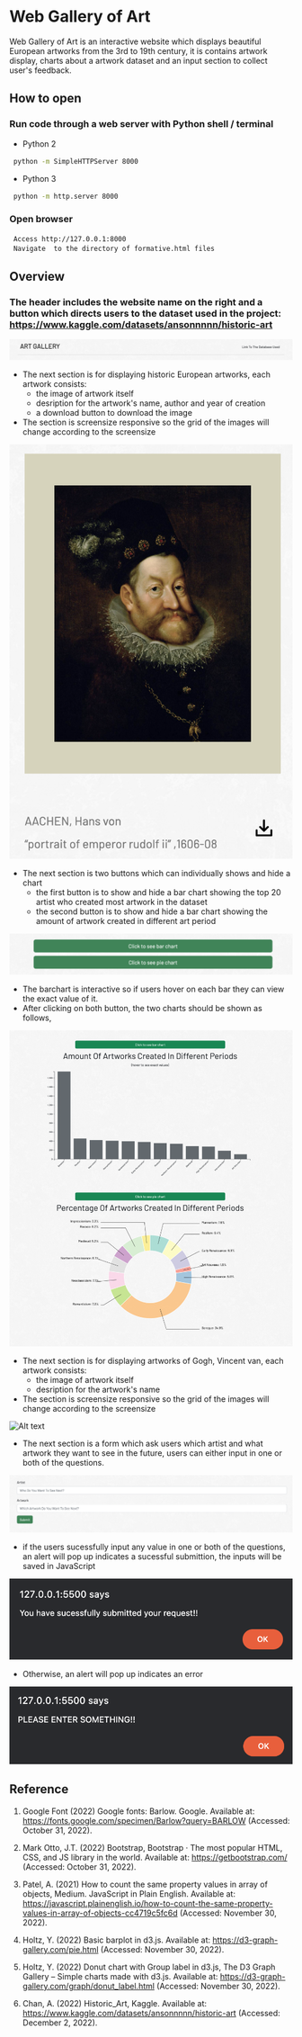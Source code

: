 # Web Gallery of Art
Web Gallery of Art is an interactive website which displays beautiful European artworks from the 3rd to 19th century, it is contains artwork display, charts about a artwork dataset and an input section to collect user's feedback.

## How to open
### Run code through a web server with Python shell / terminal
- Python 2
```bash
 python -m SimpleHTTPServer 8000
```
- Python 3
```bash
 python -m http.server 8000
```
###  Open browser
```bash
 Access http://127.0.0.1:8000
 Navigate  to the directory of formative.html files 
```

## Overview
### The header includes the website name on the right and a button which directs users to the dataset used in the project: https://www.kaggle.com/datasets/ansonnnnn/historic-art

![Alt text](/image/header.png?raw=true "Optional Title")

- The next section is for displaying historic European artworks, each artwork consists:
  - the image of artwork itself
  - desription for the artwork's name, author and year of creation
  - a download button to download the image 
- The section is screensize responsive so the grid of the images will change according to the screensize

![Alt text](/image/artwork.png?raw=true "Optional Title")

- The next section is two buttons which can individually shows and hide a chart 
  - the first button is to show and hide a bar chart showing the top 20 artist who created most artwork in the dataset
  - the second button is to show and hide a bar chart showing the amount of artwork created in different art period 

![Alt text](/image/buttons.png?raw=true "Optional Title")

- The barchart is interactive so if users hover on each bar they can view the exact value of it.
- After clicking on both button, the two charts should be shown as follows,

![Alt text](/image/charts.png?raw=true "Optional Title")

- The next section is for displaying artworks of Gogh, Vincent van, each artwork consists:
  - the image of artwork itself
  - desription for the artwork's name
- The section is screensize responsive so the grid of the images will change according to the screensize

![Alt text](/image/van_gogh.png?raw=true "Optional Title")

- The next section is a form which ask users which artist and what artwork they want to see in the future, users can either input in one or both of the questions.

![Alt text](/image/input.png?raw=true "Optional Title")
- if the users sucessfully input any value in one or both of the questions, an alert will pop up indicates a sucessful submittion, the inputs will be saved in JavaScript

![Alt text](/image/sucess.png?raw=true "Optional Title")

- Otherwise, an alert will pop up indicates an error

![Alt text](/image/error.png?raw=true "Optional Title")

## Reference 
1. Google Font (2022) Google fonts: Barlow. Google. Available at: https://fonts.google.com/specimen/Barlow?query=BARLOW (Accessed: October 31, 2022). 

2. Mark Otto, J.T. (2022) Bootstrap, Bootstrap · The most popular HTML, CSS, and JS library in the world. Available at: https://getbootstrap.com/ (Accessed: October 31, 2022). 

3. Patel, A. (2021) How to count the same property values in array of objects, Medium. JavaScript in Plain English. Available at: https://javascript.plainenglish.io/how-to-count-the-same-property-values-in-array-of-objects-cc4719c5fc6d (Accessed: November 30, 2022). 

4. Holtz, Y. (2022) Basic barplot in d3.js. Available at: https://d3-graph-gallery.com/pie.html (Accessed: November 30, 2022). 

5. Holtz, Y. (2022) Donut chart with Group label in d3.js, The D3 Graph Gallery – Simple charts made with d3.js. Available at: https://d3-graph-gallery.com/graph/donut_label.html (Accessed: November 30, 2022). 

6. Chan, A. (2022) Historic_Art, Kaggle. Available at: https://www.kaggle.com/datasets/ansonnnnn/historic-art (Accessed: December 2, 2022). 